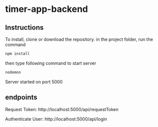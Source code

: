 # timer-app-backend

## Instructions

To install, clone or download the repository.
in the project folder, run the command

```javascript
npm install
```

then type following command to start server

```javascript
nodemon
```

Server started on port 5000


## endpoints

Request Token: http://localhost:5000/api/requestToken

Authenticate User: http://localhost:5000/api/login

